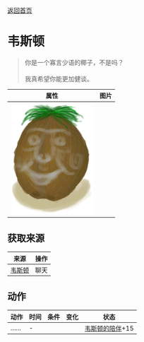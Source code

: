 [返回首页](index.md)  
# 韦斯顿  
> 你是一个寡言少语的椰子，不是吗？<br><br>我真希望你能更加健谈。  
  
  属性  |   图片   
 ----  |  ----:   
   |  ![](Sprite/Weston.png)   
  
## 获取来源  
来源  |  操作  
----  |  ----  
[韦斯顿](Weston.md)  |  聊天  
## 动作  
动作  |  时间  |  条件  |  变化  |  状态  
----  |  ----  |  ----  |  ----  |  ----  
……  |  -  |    |    |  [韦斯顿的陪伴](WestonCompany.md)+15  
